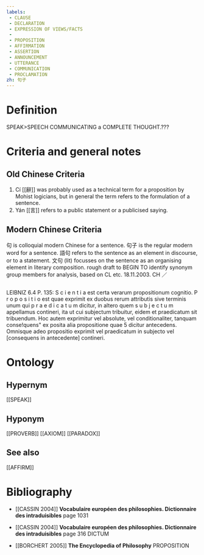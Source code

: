 ```yaml
---
labels: 
 - CLAUSE
 - DECLARATION
 - EXPRESSION OF VIEWS/FACTS
 - 
 - PROPOSITION
 - AFFIRMATION
 - ASSERTION
 - ANNOUNCEMENT
 - UTTERANCE
 - COMMUNICATION
 - PROCLAMATION
zh: 句子
---
```


# Definition
SPEAK>SPEECH COMMUNICATING a COMPLETE THOUGHT.???
# Criteria and general notes
## Old Chinese Criteria
1. Cí [[辭]] was probably used as a technical term for a proposition by Mohist logicians, but in general the term refers to the formulation of a sentence.
2. Yán [[言]] refers to a public statement or a publicised saying.
## Modern Chinese Criteria
句 is colloquial modern Chinese for a sentence.
句子 is the regular modern word for a sentence.
語句 refers to the sentence as an element in discourse, or to a statement.
文句 (lit) focusses on the sentence as an organising element in literary composition.
rough draft to BEGIN TO identify synonym group members for analysis, based on CL etc. 18.11.2003. CH ／
## 
LEIBNIZ 6.4 P. 135: S c i e n t i a est certa verarum propositionum cognitio.
P r o p o s i t i o est quae exprimit ex duobus rerum attributis sive terminis unum qui
p r a e d i c a t u m dicitur, in altero quem s u b j e c t u m appellamus contineri, ita ut cui
subjectum tribuitur, eidem et praedicatum sit tribuendum. Hoc autem exprimitur vel
absolute, vel conditionaliter, tanquam conse!quens" ex posita alia propositione quae 5
dicitur antecedens. Omnisque adeo propositio exprimit vel praedicatum in subjecto vel
[consequens in antecedente] contineri.
# Ontology

## Hypernym
[[SPEAK]]
## Hyponym
[[PROVERB]]
[[AXIOM]]
[[PARADOX]]
## See also
[[AFFIRM]]
# Bibliography
- [[CASSIN 2004]]
**Vocabulaire européen des philosophies. Dictionnaire des intraduisibles** page 1031

- [[CASSIN 2004]]
**Vocabulaire européen des philosophies. Dictionnaire des intraduisibles** page 316
DICTUM
- [[BORCHERT 2005]]
**The Encyclopedia of Philosophy** 
PROPOSITION